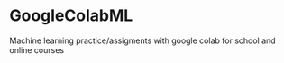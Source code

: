 # GoogleColabML
Machine learning practice/assigments with google colab for school and online courses
